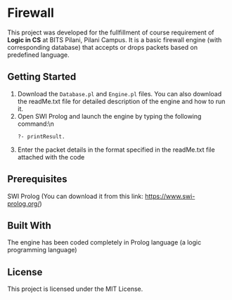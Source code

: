 # Firewall
This project was developed for the fullfillment of course requirement of **Logic in CS** at BITS Pilani, Pilani Campus. 
It is a basic firewall engine (with corresponding database) that accepts or drops packets based on predefined language.

## Getting Started
1) Download the ```Database.pl``` and ```Engine.pl``` files. You can also download the readMe.txt file for detailed description of the engine and how to run it.
2) Open SWI Prolog and launch the engine by typing the following command:\n
   ```
   ?- printResult.
   ```
3) Enter the packet details in the format specified in the readMe.txt file attached with the code

## Prerequisites
SWI Prolog (You can download it from this link: https://www.swi-prolog.org/)

## Built With
The engine has been coded completely in Prolog language (a logic programming language)

## License
This project is licensed under the MIT License.
